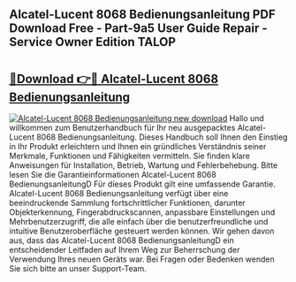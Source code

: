 ## Alcatel-Lucent 8068 Bedienungsanleitung PDF Download Free - Part-9a5 User Guide Repair - Service Owner Edition TALOP

# <h2><a href="http://df13v4.blite.top/?on=Alcatel-Lucent+8068+Bedienungsanleitung">🔗Download 👉🔴 Alcatel-Lucent 8068 Bedienungsanleitung</a></h2>

[![Alcatel-Lucent 8068 Bedienungsanleitung new download](https://i.imgur.com/lujVjoI.png)](http://df13v4.blite.top/?on=Alcatel-Lucent+8068+Bedienungsanleitung)
Hallo und willkommen zum Benutzerhandbuch für Ihr neu ausgepacktes Alcatel-Lucent 8068 Bedienungsanleitung. Dieses Handbuch soll Ihnen den Einstieg in Ihr Produkt erleichtern und Ihnen ein gründliches Verständnis seiner Merkmale, Funktionen und Fähigkeiten vermitteln. Sie finden klare Anweisungen für Installation, Betrieb, Wartung und Fehlerbehebung. Bitte lesen Sie die Garantieinformationen Alcatel-Lucent 8068 BedienungsanleitungD Für dieses Produkt gilt eine umfassende Garantie. Alcatel-Lucent 8068 Bedienungsanleitung verfügt über eine beeindruckende Sammlung fortschrittlicher Funktionen, darunter Objekterkennung, Fingerabdruckscannen, anpassbare Einstellungen und Mehrbenutzerzugriff, die alle einfach über die benutzerfreundliche und intuitive Benutzeroberfläche gesteuert werden können. Wir gehen davon aus, dass das Alcatel-Lucent 8068 BedienungsanleitungD ein entscheidender Leitfaden auf Ihrem Weg zur Beherrschung der Verwendung Ihres neuen Geräts war. Bei Fragen oder Bedenken wenden Sie sich bitte an unser Support-Team.
